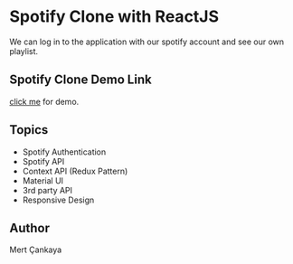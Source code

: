 # Spotify Clone with ReactJS
We can log in to the application with our spotify account and see our own playlist.

## Spotify Clone Demo Link
<a href="https://spotify-clone-b6901.web.app/">click me</a> for demo.


## Topics
+ Spotify Authentication
+ Spotify API
+ Context API (Redux Pattern)
+ Material UI
+ 3rd party API
+ Responsive Design

## Author
Mert Çankaya


